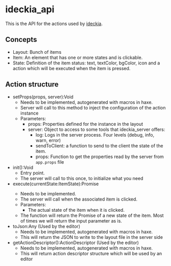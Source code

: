 # ideckia_api

This is the API for the actions used by [ideckia](https://github.com/ideckia/ideckia_server).

## Concepts

* Layout: Bunch of items
* Item: An element that has one or more states and is clickable.
* State: Definition of the item status: text, textColor, bgColor, icon and a action which will be executed when the item is pressed.

## Action structure

* setProps(props, server):Void
  * Needs to be implemented, autogenerated with macros in haxe.
  * Server will call to this method to inject the configuration of the action instance
  * Parameters:
    * props: Properties defined for the instance in the layout
    * server: Object to access to some tools that ideckia_server offers:
      * log: Logs in the server process. Four levels (debug, info, warn, error)
      * sendToClient: a function to send to the client the state of the item.
      * props: Function to get the properties read by the server from `app.props` file
* init():Void
  * Entry point.
  * The server will call to this once, to initialize what you need
* execute(currentState:ItemState):Promise<ItemState>
  * Needs to be implemented.
  * The server will call when the associated item is clicked.
  * Parameters:
    * The actual state of the item when it is clicked.
  * The function will return the Promise of a new state of the item. Most of times we will return the input parameter as is.
* toJson:Any (Used by the editor)
  * Needs to be implemented, autogenerated with macros in haxe.
  * This will return the JSON to write to the layout file in the server side
* getActionDescriptor():ActionDescriptor  (Used by the editor)
  * Needs to be implemented, autogenerated with macros in haxe.
  * This will return action descriptor structure which will be used by an editor
